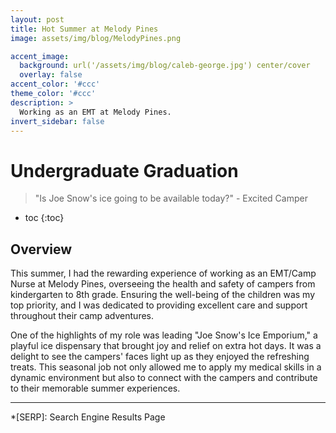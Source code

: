 ```yaml
---
layout: post
title: Hot Summer at Melody Pines
image: assets/img/blog/MelodyPines.png

accent_image: 
  background: url('/assets/img/blog/caleb-george.jpg') center/cover
  overlay: false
accent_color: '#ccc'
theme_color: '#ccc'
description: >
  Working as an EMT at Melody Pines. 
invert_sidebar: false
---
```


# Undergraduate Graduation

> "Is Joe Snow's ice going to be available today?" - Excited Camper

* toc
{:toc}

## Overview

This summer, I had the rewarding experience of working as an EMT/Camp Nurse at Melody Pines, overseeing the health and safety of campers from kindergarten to 8th grade. Ensuring the well-being of the children was my top priority, and I was dedicated to providing excellent care and support throughout their camp adventures.

One of the highlights of my role was leading "Joe Snow's Ice Emporium," a playful ice dispensary that brought joy and relief on extra hot days. It was a delight to see the campers' faces light up as they enjoyed the refreshing treats. This seasonal job not only allowed me to apply my medical skills in a dynamic environment but also to connect with the campers and contribute to their memorable summer experiences.
* * *


*[SERP]: Search Engine Results Page
